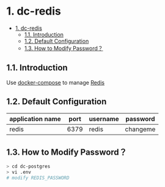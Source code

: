 # 1. dc-redis

- [1. dc-redis](#1-dc-redis)
  - [1.1. Introduction](#11-introduction)
  - [1.2. Default Configuration](#12-default-configuration)
  - [1.3. How to Modify Password？](#13-how-to-modify-password)

## 1.1. Introduction

Use [docker-compose](https://github.com/docker/compose) to manage [Redis](https://redis.io)

## 1.2. Default Configuration

| application name | port | username | password |
| ---- |----|----| ----|
| redis | 6379 | redis | changeme |

## 1.3. How to Modify Password？

```bash
> cd dc-postgres
> vi .env
# modify REDIS_PASSWORD
```
